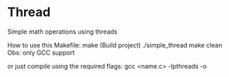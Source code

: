 # Thread
Simple math operations using threads

How to use this Makefile:
  make (Build project)
  ./simple_thread <value>
  make clean
  Obs: only GCC support

or just compile using the required flags: gcc <name.c> -lpthreads -o <name>

